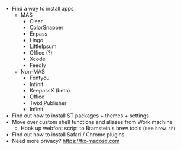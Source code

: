 - Find a way to install apps
	- MAS
		- Clear
		- ColorSnapper
		- Enpass
		- Lingo
		- LittleIpsum
		- Office (?)
		- Xcode
		- Feedly
	- Non-MAS
		- Fontyou
		- Infinit
		- KeepassX (beta)
		- Office
		- Twixl Publisher
		- Infinit
- Find out how to install ST packages + themes + settings
- Move over custom shell functions and aliases from Work machine
	- Hook up webfont script to Bramstein's brew tools (see `brew.sh`)
- Find out how to install Safari / Chrome plugins
- Need more privacy? https://fix-macosx.com